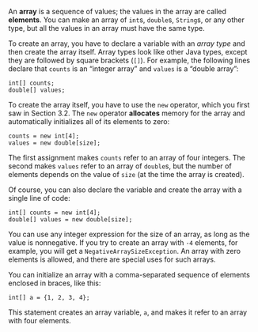 An **array** is a sequence of values; the values in the array are called **elements**. You can make an array of `int`s, `double`s, `String`s, or any other type, but all the values in an array must have the same type.


To create an array, you have to declare a variable with an *array type* and then create the array itself. Array types look like other Java types, except they are followed by square brackets (`[]`). For example, the following lines declare that `counts` is an “integer array” and `values` is a “double array”:

```code
int[] counts;
double[] values;
```


To create the array itself, you have to use the `new` operator, which you first saw in Section 3.2. The `new` operator **allocates** memory for the array and automatically initializes all of its elements to zero:

```code
counts = new int[4];
values = new double[size];
```

The first assignment makes `counts` refer to an array of four integers. The second makes `values` refer to an array of `double`s, but the number of elements depends on the value of `size` (at the time the array is created).

Of course, you can also declare the variable and create the array with a single line of code:

```code
int[] counts = new int[4];
double[] values = new double[size];
```


You can use any integer expression for the size of an array, as long as the value is nonnegative. If you try to create an array with `-4` elements, for example, you will get a `NegativeArraySizeException`. An array with zero elements is allowed, and there are special uses for such arrays.

You can initialize an array with a comma-separated sequence of elements enclosed in braces, like this:

```code
int[] a = {1, 2, 3, 4};
```

This statement creates an array variable, `a`, and makes it refer to an array with four elements.